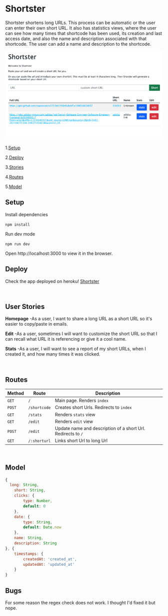 # Shortster

Shortster shortens long URLs. This process can be automatic or the user can enter their own short URL. It also has statistics views, where the user can see how many times that shortcode has been used, its creation and last access date, and also the name and description associated with that shortcode. The user can add a name and description to the shortcode.

![logo](/public/images/logo.jpg)

1.[Setup](#setup)

2.[Deploy](#deploy)

3.[Stories](#user-stories)

4.[Routes](#routes)

5.[Model](#model)

## Setup

Install dependencies

`npm install`

Run dev mode

`npm run dev `

Open http://localhost:3000 to view it in the browser.

## Deploy

Check the app deployed on heroku!
[Shortster](https://shorster.herokuapp.com/)

<br/>

## User Stories

**Homepage** -As a user, I want to share a long URL as a short URL so it's easier to copy/paste in emails.

**Edit** -As a user, sometimes I will want to customize the short URL so that I can recall what URL it is referencing or give it a cool name.

**Stats** -As a user, I will want to see a report of my short URLs, when I created it, and how many times it was clicked.

<br/>

## Routes

| **Method** | **Route**    | **Description**                                              |
| ---------- | ------------ | ------------------------------------------------------------ |
| `GET`      | `/`          | Main page. Renders `index`                                   |
| `POST`     | `/shortcode` | Creates short Urls. Redirects to `index`                     |
| `GET`      | `/stats`     | Renders `stats` view                                         |
| `GET`      | `/edit`      | Renders `edit` view                                          |
| `POST`     | `/edit`      | Update name and description of a short Url. Redirects to `/` |
| `GET`      | `/:shorturl` | Links short Url to long Url                                  |

<br/>

## Model

```javascript
{
  long: String,
    short: String,
    clicks: {
        type: Number,
        default: 0
    },
    date: {
        type: String,
        default: Date.now
    },
    name: String,
    description: String
}, {
    timestamps: {
        createdAt: 'created_at',
        updatedAt: 'updated_at'
    }
}
```

## Bugs

For some reason the regex check does not work. I thought I'd fixed it but nope.
